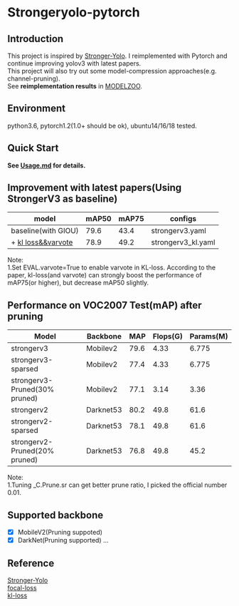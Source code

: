# Strongeryolo-pytorch 

## Introduction
This project is inspired by [Stronger-Yolo](https://github.com/Stinky-Tofu/Stronger-yolo). I reimplemented with Pytorch and continue improving yolov3 with latest papers.  
This project will also try out some model-compression approaches(e.g. channel-pruning).  
See **reimplementation results** in [MODELZOO](docs/MODELZOO.md).
## Environment
python3.6, pytorch1.2(1.0+ should be ok), ubuntu14/16/18 tested.

## Quick Start
**See [Usage.md](docs/Usage.md) for details.** 
## Improvement with latest papers(Using StrongerV3 as baseline)
|model|mAP50|mAP75|configs|
| ------ | ------ | ------ |------ |
|baseline(with GIOU)|79.6 |43.4|strongerv3.yaml|
|+ [kl loss&&varvote](https://github.com/yihui-he/KL-Loss)|78.9|49.2 |strongerv3_kl.yaml|


Note:  
1.Set EVAL.varvote=True to enable varvote in KL-loss. According to the paper, kl-loss(and varvote) can strongly boost the performance of mAP75(or higher), but decrease mAP50 slightly.

## Performance on VOC2007 Test(mAP) after pruning
|Model| Backbone|MAP | Flops(G)| Params(M)|
| ------ | ------ | ------ | ------ |------ |
strongerv3| Mobilev2|79.6|4.33|6.775|
strongerv3-sparsed|Mobilev2|77.4|4.33|6.775|
strongerv3-Pruned(30% pruned) |Mobilev2|77.1 |3.14|3.36|
strongerv2| Darknet53|80.2|49.8|61.6|
strongerv2-sparsed|Darknet53|78.1|49.8|61.6|
strongerv2-Pruned(20% pruned) |Darknet53|76.8 |49.8|45.2|
Note:  
1.Tuning _C.Prune.sr can get better prune ratio, I picked the official number 0.01.  
## Supported backbone
- [x] MobileV2(Pruning suppoted)
- [x] DarkNet(Pruning supported)
...
## Reference
[Stronger-Yolo](https://github.com/Stinky-Tofu/Stronger-yolo)  
[focal-loss](https://arxiv.org/abs/1708.02002)  
[kl-loss](https://github.com/yihui-he/KL-Loss)

